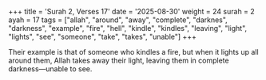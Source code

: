 +++
title = 'Surah 2, Verses 17'
date = '2025-08-30'
weight = 24
surah = 2
ayah = 17
tags = ["allah", "around", "away", "complete", "darknes", "darkness", "example", "fire", "hell", "kindle", "kindles", "leaving", "light", "lights", "see", "someone", "take", "takes", "unable"]
+++

Their example is that of someone who kindles a fire, but when it lights up all around them, Allah takes away their light, leaving them in complete darkness—unable to see.